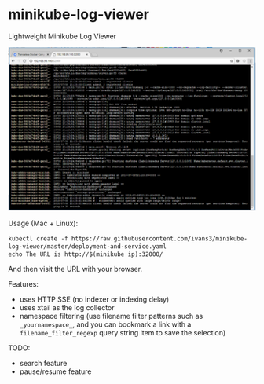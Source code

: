 # minikube-log-viewer
Lightweight Minikube Log Viewer

![minikube-log-viewer-screenshot.png](minikube-log-viewer-screenshot.png)

Usage (Mac + Linux):
```
kubectl create -f https://raw.githubusercontent.com/ivans3/minikube-log-viewer/master/deployment-and-service.yaml
echo The URL is http://$(minikube ip):32000/
```
And then visit the URL with your browser.

Features:
 * uses HTTP SSE (no indexer or indexing delay)
 * uses xtail as the log collector
 * namespace filtering (use filename filter patterns such as `_yournamespace_`, and you can bookmark a link with a `filename_filter_regexp` query string item to save the selection)

TODO:
 * search feature
 * pause/resume feature

